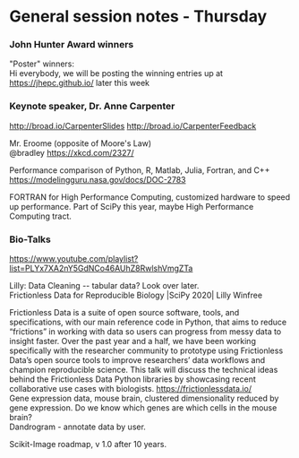 # General session notes - Thursday  

### John Hunter Award winners
"Poster" winners:  
Hi everybody, we will be posting the winning entries up at https://jhepc.github.io/ later this week  

### Keynote speaker, Dr. Anne Carpenter    

http://broad.io/CarpenterSlides http://broad.io/CarpenterFeedback  

Mr. Eroome  (opposite of Moore's Law)  
@bradley https://xkcd.com/2327/

Performance comparison of Python, R, Matlab, Julia, Fortran, and C++ https://modelingguru.nasa.gov/docs/DOC-2783  

FORTRAN for High Performance Computing, customized hardware to speed up performance. Part of SciPy this year, maybe High Performance Computing tract.  


### Bio-Talks  

https://www.youtube.com/playlist?list=PLYx7XA2nY5GdNCo46AUhZ8RwlshVmgZTa 

Lilly: Data Cleaning -- tabular data?  Look over later.  
Frictionless Data for Reproducible Biology |SciPy 2020| Lilly Winfree

Frictionless Data is a suite of open source software, tools, and specifications, with our main reference code in Python, that aims to reduce “frictions” in working with data so users can progress from messy data to insight faster. Over the past year and a half, we have been working specifically with the researcher community to prototype using Frictionless Data’s open source tools to improve researchers’ data workflows and champion reproducible science. This talk will discuss the technical ideas behind the Frictionless Data Python libraries by showcasing recent collaborative use cases with biologists. https://frictionlessdata.io/  
Gene expression data, mouse brain, 
clustered dimensionality reduced by gene expression. Do we know which genes are which cells in the mouse brain?  
Dandrogram - annotate data by user.  

Scikit-Image roadmap, v 1.0 after 10 years.    


